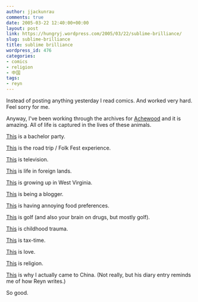 ```yaml
---
author: jjackunrau
comments: true
date: 2005-03-22 12:40:00+00:00
layout: post
link: https://hungryj.wordpress.com/2005/03/22/sublime-brilliance/
slug: sublime-brilliance
title: sublime brilliance
wordpress_id: 476
categories:
- comics
- religion
- 中国
tags:
- reyn
---
```


Instead of posting anything yesterday I read comics.  And worked very hard.  Feel sorry for me.  
  
Anyway, I've been working through the archives for [Achewood](http://www.achewood.com) and it is amazing.  All of life is captured in the lives of these animals.  
  
[This](http://www.achewood.com/index.php?date=10082002) is a bachelor party.  
  
[This](http://www.achewood.com/index.php?date=12132002) is the road trip / Folk Fest experience.  
  
[This](http://www.achewood.com/index.php?date=05212004) is television.  
  
[This](http://www.achewood.com/index.php?date=07172003) is life in foreign lands.  
  
[This](http://www.achewood.com/index.php?date=10272003) is growing up in West Virginia.  
  
[This](http://www.achewood.com/index.php?date=06052003) is being a blogger.  
  
[This](http://www.achewood.com/index.php?date=10172003) is having annoying food preferences.  
  
[This](http://www.achewood.com/index.php?date=06232003) is golf (and also your brain on drugs, but mostly golf).  
  
[This](http://www.achewood.com/index.php?date=12302003) is childhood trauma.  
  
[This](http://www.achewood.com/index.php?date=02272003) is tax-time.  
  
[This](http://www.achewood.com/index.php?date=06172003) is love.  
  
[This](http://www.achewood.com/index.php?date=03242004) is religion.  
  
[This](http://www.achewood.com/index.php?date=04252003) is why I actually came to China. (Not really, but his diary entry reminds me of how Reyn writes.)  
  
So good.
